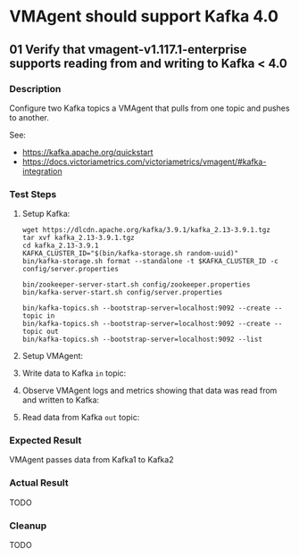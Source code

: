 # VMAgent should support Kafka 4.0

## 01 Verify that vmagent-v1.117.1-enterprise supports reading from and writing to Kafka < 4.0

### Description

Configure two Kafka topics a VMAgent that pulls from one topic and pushes to
another.

See:
-   https://kafka.apache.org/quickstart
-   https://docs.victoriametrics.com/victoriametrics/vmagent/#kafka-integration

### Test Steps

1.  Setup Kafka:

    ```shell
	wget https://dlcdn.apache.org/kafka/3.9.1/kafka_2.13-3.9.1.tgz
	tar xvf kafka_2.13-3.9.1.tgz
	cd kafka_2.13-3.9.1
	KAFKA_CLUSTER_ID="$(bin/kafka-storage.sh random-uuid)"
	bin/kafka-storage.sh format --standalone -t $KAFKA_CLUSTER_ID -c config/server.properties

	bin/zookeeper-server-start.sh config/zookeeper.properties
	bin/kafka-server-start.sh config/server.properties

	bin/kafka-topics.sh --bootstrap-server=localhost:9092 --create --topic in
	bin/kafka-topics.sh --bootstrap-server=localhost:9092 --create --topic out
	bin/kafka-topics.sh --bootstrap-server=localhost:9092 --list
	```

2. Setup VMAgent:

3. Write data to Kafka `in` topic:

4. Observe VMAgent logs and metrics showing that data was read from and written
   to Kafka:

5. Read data from Kafka `out` topic:


### Expected Result

VMAgent passes data from Kafka1 to Kafka2

### Actual Result

TODO

### Cleanup

TODO
